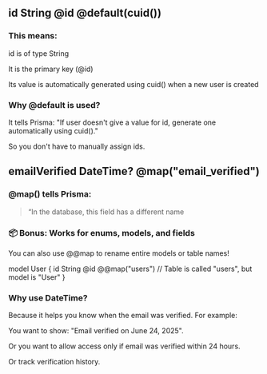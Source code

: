 ## id String @id @default(cuid())

### This means:

id is of type String

It is the primary key (@id)

Its value is automatically generated using cuid() when a new user is created


### Why @default is used?

It tells Prisma:
"If user doesn't give a value for id, generate one automatically using cuid()."

So you don't have to manually assign ids.



## emailVerified DateTime? @map("email_verified")

### @map() tells Prisma:

> “In the database, this field has a different name

### 📦 Bonus: Works for enums, models, and fields

You can also use @@map to rename entire models or table names!

model User {
  id String @id
  @@map("users") // Table is called "users", but model is "User"
}


### Why use DateTime?

Because it helps you know when the email was verified. For example:

You want to show: "Email verified on June 24, 2025".

Or you want to allow access only if email was verified within 24 hours.

Or track verification history.